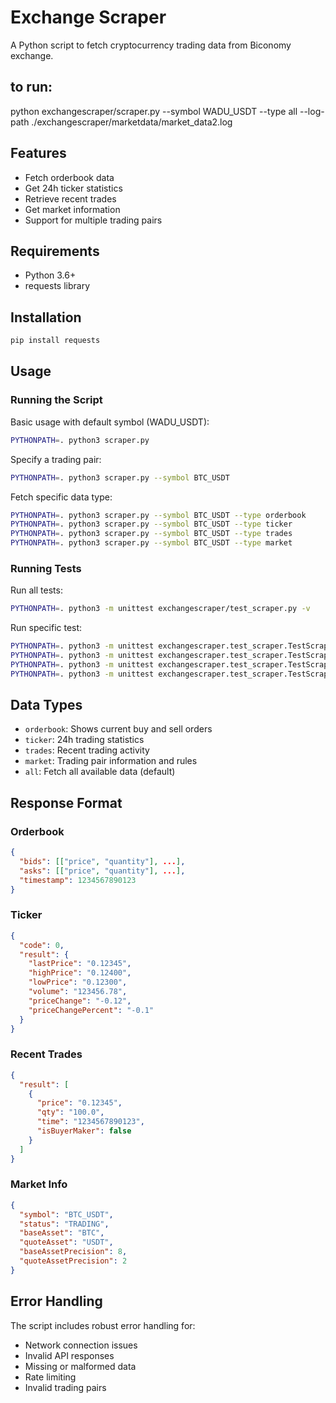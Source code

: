 # Exchange Scraper

A Python script to fetch cryptocurrency trading data from Biconomy exchange.

## to run:

python exchangescraper/scraper.py --symbol WADU_USDT --type all --log-path ./exchangescraper/marketdata/market_data2.log

## Features

- Fetch orderbook data
- Get 24h ticker statistics
- Retrieve recent trades
- Get market information
- Support for multiple trading pairs

## Requirements

- Python 3.6+
- requests library

## Installation

```bash
pip install requests
```

## Usage

### Running the Script

Basic usage with default symbol (WADU_USDT):
```bash
PYTHONPATH=. python3 scraper.py
```

Specify a trading pair:
```bash
PYTHONPATH=. python3 scraper.py --symbol BTC_USDT
```

Fetch specific data type:
```bash
PYTHONPATH=. python3 scraper.py --symbol BTC_USDT --type orderbook
PYTHONPATH=. python3 scraper.py --symbol BTC_USDT --type ticker
PYTHONPATH=. python3 scraper.py --symbol BTC_USDT --type trades
PYTHONPATH=. python3 scraper.py --symbol BTC_USDT --type market
```

### Running Tests

Run all tests:
```bash
PYTHONPATH=. python3 -m unittest exchangescraper/test_scraper.py -v
```

Run specific test:
```bash
PYTHONPATH=. python3 -m unittest exchangescraper.test_scraper.TestScraper.test_get_ticker -v
PYTHONPATH=. python3 -m unittest exchangescraper.test_scraper.TestScraper.test_get_orderbook -v
PYTHONPATH=. python3 -m unittest exchangescraper.test_scraper.TestScraper.test_get_recent_trades -v
PYTHONPATH=. python3 -m unittest exchangescraper.test_scraper.TestScraper.test_get_market_info -v
```

## Data Types

- `orderbook`: Shows current buy and sell orders
- `ticker`: 24h trading statistics
- `trades`: Recent trading activity
- `market`: Trading pair information and rules
- `all`: Fetch all available data (default)

## Response Format

### Orderbook
```json
{
  "bids": [["price", "quantity"], ...],
  "asks": [["price", "quantity"], ...],
  "timestamp": 1234567890123
}
```

### Ticker
```json
{
  "code": 0,
  "result": {
    "lastPrice": "0.12345",
    "highPrice": "0.12400",
    "lowPrice": "0.12300",
    "volume": "123456.78",
    "priceChange": "-0.12",
    "priceChangePercent": "-0.1"
  }
}
```

### Recent Trades
```json
{
  "result": [
    {
      "price": "0.12345",
      "qty": "100.0",
      "time": "1234567890123",
      "isBuyerMaker": false
    }
  ]
}
```

### Market Info
```json
{
  "symbol": "BTC_USDT",
  "status": "TRADING",
  "baseAsset": "BTC",
  "quoteAsset": "USDT",
  "baseAssetPrecision": 8,
  "quoteAssetPrecision": 2
}
```

## Error Handling

The script includes robust error handling for:
- Network connection issues
- Invalid API responses
- Missing or malformed data
- Rate limiting
- Invalid trading pairs
